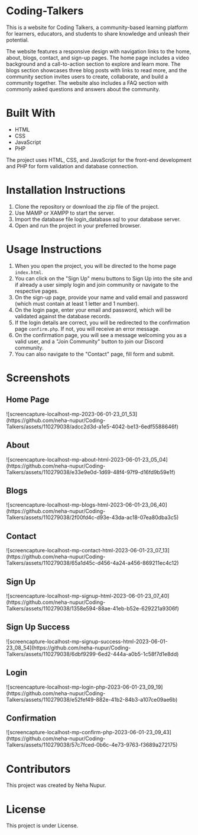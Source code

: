 # Coding-Talkers

This is a website for Coding Talkers, a community-based learning platform for learners, educators, and students to share knowledge and unleash their potential.

The website features a responsive design with navigation links to the home, about, blogs, contact, and sign-up pages. The home page includes a video background and a call-to-action section to explore and learn more. The blogs section showcases three blog posts with links to read more, and the community section invites users to create, collaborate, and build a community together. The website also includes a FAQ section with commonly asked questions and answers about the community.

<h1>Built With</h1>
<ul>
    <li>HTML</li>
    <li>CSS</li>
    <li>JavaScript</li>
    <li>PHP</li>
</ul>

The project uses HTML, CSS, and JavaScript for the front-end development and PHP for form validation and database connection.

<h1>Installation Instructions</h1>
<ol>
  <li>Clone the repository or download the zip file of the project.</li>
  <li>Use MAMP or XAMPP to start the server.</li>
  <li>Import the database file login_database.sql to your database server.</li>
  <li>Open and run the project in your preferred browser.</li>
</ol>

<h1>Usage Instructions</h1>
<ol>
  <li>When you open the project, you will be directed to the home page <code>index.html</code>.</li>
  <li>You can click on the "Sign Up" menu buttons to Sign Up into the site and if already a user simply login and join community or navigate to the respective pages.</li>
  <li>On the sign-up page, provide your name and valid email and password (which must contain at least 1 letter and 1 number).</li>
  <li>On the login page, enter your email and password, which will be validated against the database records.</li>
  <li>If the login details are correct, you will be redirected to the confirmation page <code>confirm.php</code>. If not, you will receive an error message.</li>
  <li>On the confirmation page, you will see a message welcoming you as a valid user, and a "Join Community" button to join our Discord community.</li>
  <li>You can also navigate to the "Contact" page, fill form and submit.</li>
</ol>


<h1>Screenshots</h1>
<h2>Home Page</h2>
![screencapture-localhost-mp-2023-06-01-23_01_53](https://github.com/neha-nupur/Coding-Talkers/assets/110279038/adcc2d3d-a1e5-4042-be13-6edf5588646f)


<h2>About</h2>
![screencapture-localhost-mp-about-html-2023-06-01-23_05_04](https://github.com/neha-nupur/Coding-Talkers/assets/110279038/e33e9e0d-1d69-48f4-97f9-d16fd9b59e1f)


<h2>Blogs</h2>
![screencapture-localhost-mp-blogs-html-2023-06-01-23_06_40](https://github.com/neha-nupur/Coding-Talkers/assets/110279038/2f00fd4c-d93e-43da-ac18-07ea80dba3c5)

<h2>Contact</h2>
![screencapture-localhost-mp-contact-html-2023-06-01-23_07_13](https://github.com/neha-nupur/Coding-Talkers/assets/110279038/65a1d45c-d456-4a24-a456-869211ec4c12)


<h2>Sign Up</h2>
![screencapture-localhost-mp-signup-html-2023-06-01-23_07_40](https://github.com/neha-nupur/Coding-Talkers/assets/110279038/1358e594-88ae-41eb-b52e-629221a9306f)


<h2>Sign Up Success</h2>
![screencapture-localhost-mp-signup-success-html-2023-06-01-23_08_54](https://github.com/neha-nupur/Coding-Talkers/assets/110279038/6dbf9299-6ed2-444a-a0b5-1c58f7d1e8dd)


<h2>Login</h2>
![screencapture-localhost-mp-login-php-2023-06-01-23_09_19](https://github.com/neha-nupur/Coding-Talkers/assets/110279038/e52fef49-882e-41b2-84b3-a107ce09ae6b)


<h2>Confirmation</h2>
![screencapture-localhost-mp-confirm-php-2023-06-01-23_09_43](https://github.com/neha-nupur/Coding-Talkers/assets/110279038/57c7fced-0b6c-4e73-9763-f3689a272175)



<h1>Contributors</h1>

This project was created by Neha Nupur.


<h1>License</h1>

This project is under License.
